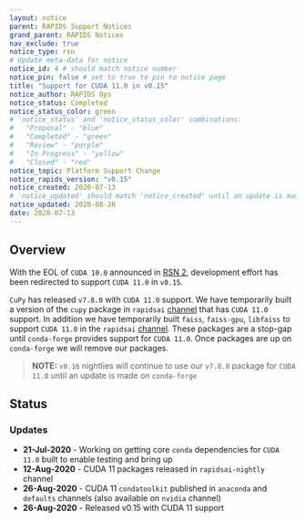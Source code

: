 ```yaml
---
layout: notice
parent: RAPIDS Support Notices
grand_parent: RAPIDS Notices
nav_exclude: true
notice_type: rsn
# Update meta-data for notice
notice_id: 4 # should match notice number
notice_pin: false # set to true to pin to notice page
title: "Support for CUDA 11.0 in v0.15"
notice_author: RAPIDS Ops
notice_status: Completed
notice_status_color: green
# 'notice_status' and 'notice_status_color' combinations:
#   "Proposal" - "blue"
#   "Completed" - "green"
#   "Review" - "purple"
#   "In Progress" - "yellow"
#   "Closed" - "red"
notice_topic: Platform Support Change
notice_rapids_version: "v0.15"
notice_created: 2020-07-13
# 'notice_updated' should match 'notice_created' until an update is made
notice_updated: 2020-08-26
date: 2020-07-13
---
```


## Overview

With the EOL of `CUDA 10.0` announced in [RSN 2](/notices/rsn0002), development
effort has been redirected to support `CUDA 11.0` in `v0.15`.

`CuPy` has released `v7.8.0` with `CUDA 11.0` support. We have temporarily built
a version of the `cupy` package in `rapidsai` [channel](https://anaconda.org/rapidsai/cupy/files?version=7.8.0)
that has `CUDA 11.0` support. In addition we have temporarily built `faiss`,
`faiss-gpu`, `libfaiss` to support `CUDA 11.0` in the `rapidsai` [channel](https://anaconda.org/rapidsai/faiss/files?version=7.8.0).
These packages are a stop-gap until `conda-forge` provides support for
`CUDA 11.0`. Once packages are up on `conda-forge` we will remove our packages.

>**NOTE:** `v0.16` nightlies will continue to use our `v7.8.0` package for
`CUDA 11.0` until an update is made on `conda-forge`

## Status

### Updates

- **21-Jul-2020** - Working on getting core `conda` dependencies for
`CUDA 11.0` built to enable testing and bring up
- **12-Aug-2020** - CUDA 11 packages released in `rapidsai-nightly` channel
- **26-Aug-2020** - CUDA 11 `condatoolkit` published in `anaconda` and
`defaults` channels (also available on `nvidia` channel)
- **26-Aug-2020** - Released v0.15 with CUDA 11 support
